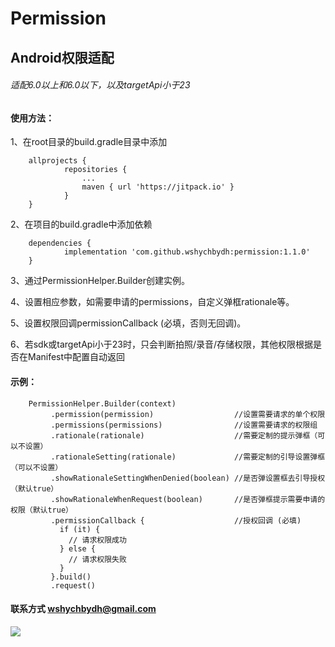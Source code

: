 # Permission
## Android权限适配
###### 适配6.0以上和6.0以下，以及targetApi小于23

#### 使用方法：

1、在root目录的build.gradle目录中添加
```
    allprojects {
            repositories {
                ...
                maven { url 'https://jitpack.io' }
            }
    }
```

2、在项目的build.gradle中添加依赖
```
    dependencies {
            implementation 'com.github.wshychbydh:permission:1.1.0'
    }
```

3、通过PermissionHelper.Builder创建实例。

4、设置相应参数，如需要申请的permissions，自定义弹框rationale等。

5、设置权限回调permissionCallback (必填，否则无回调)。

6、若sdk或targetApi小于23时，只会判断拍照/录音/存储权限，其他权限根据是否在Manifest中配置自动返回

#### 示例：

```
    PermissionHelper.Builder(context)
         .permission(permission)                  //设置需要请求的单个权限
         .permissions(permissions)                //设置需要请求的权限组
         .rationale(rationale)                    //需要定制的提示弹框（可以不设置）
         .rationaleSetting(rationale)             //需要定制的引导设置弹框（可以不设置）
         .showRationaleSettingWhenDenied(boolean) //是否弹设置框去引导授权（默认true）
         .showRationaleWhenRequest(boolean)       //是否弹框提示需要申请的权限（默认true）
         .permissionCallback {                    //授权回调 (必填)
           if (it) {
             // 请求权限成功
           } else {
             // 请求权限失败
           }
         }.build()
         .request()
```

#### 联系方式 wshychbydh@gmail.com

[![](https://jitpack.io/v/wshychbydh/Permission.svg)](https://jitpack.io/#wshychbydh/Permission)
